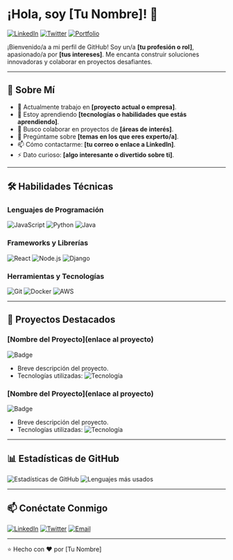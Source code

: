 # ¡Hola, soy [Tu Nombre]! 👋

[![LinkedIn](https://img.shields.io/badge/LinkedIn-Connect-blue?style=for-the-badge&logo=linkedin)](https://www.linkedin.com/in/tuperfil)
[![Twitter](https://img.shields.io/badge/Twitter-Follow-1DA1F2?style=for-the-badge&logo=twitter)](https://twitter.com/tuusuario)
[![Portfolio](https://img.shields.io/badge/Portfolio-Visit-green?style=for-the-badge)](https://tusitio.com)

¡Bienvenido/a a mi perfil de GitHub! Soy un/a **[tu profesión o rol]**, apasionado/a por **[tus intereses]**. Me encanta construir soluciones innovadoras y colaborar en proyectos desafiantes.

---

## 🚀 Sobre Mí

- 🔭 Actualmente trabajo en **[proyecto actual o empresa]**.
- 🌱 Estoy aprendiendo **[tecnologías o habilidades que estás aprendiendo]**.
- 👯 Busco colaborar en proyectos de **[áreas de interés]**.
- 💬 Pregúntame sobre **[temas en los que eres experto/a]**.
- 📫 Cómo contactarme: **[tu correo o enlace a LinkedIn]**.
- ⚡ Dato curioso: **[algo interesante o divertido sobre ti]**.

---

## 🛠️ Habilidades Técnicas

### Lenguajes de Programación
![JavaScript](https://img.shields.io/badge/JavaScript-F7DF1E?style=for-the-badge&logo=javascript&logoColor=black)
![Python](https://img.shields.io/badge/Python-3776AB?style=for-the-badge&logo=python&logoColor=white)
![Java](https://img.shields.io/badge/Java-007396?style=for-the-badge&logo=java&logoColor=white)

### Frameworks y Librerías
![React](https://img.shields.io/badge/React-61DAFB?style=for-the-badge&logo=react&logoColor=black)
![Node.js](https://img.shields.io/badge/Node.js-339933?style=for-the-badge&logo=node.js&logoColor=white)
![Django](https://img.shields.io/badge/Django-092E20?style=for-the-badge&logo=django&logoColor=white)

### Herramientas y Tecnologías
![Git](https://img.shields.io/badge/Git-F05032?style=for-the-badge&logo=git&logoColor=white)
![Docker](https://img.shields.io/badge/Docker-2496ED?style=for-the-badge&logo=docker&logoColor=white)
![AWS](https://img.shields.io/badge/AWS-232F3E?style=for-the-badge&logo=amazon-aws&logoColor=white)

---

## 🌟 Proyectos Destacados

### [Nombre del Proyecto](enlace al proyecto)
![Badge](https://img.shields.io/badge/Status-En%20desarrollo-blue)
- Breve descripción del proyecto.
- Tecnologías utilizadas: ![Tecnología](https://img.shields.io/badge/Tecnología-Color?style=flat&logo=logo)

### [Nombre del Proyecto](enlace al proyecto)
![Badge](https://img.shields.io/badge/Status-Completado-green)
- Breve descripción del proyecto.
- Tecnologías utilizadas: ![Tecnología](https://img.shields.io/badge/Tecnología-Color?style=flat&logo=logo)

---

## 📊 Estadísticas de GitHub

![Estadísticas de GitHub](https://github-readme-stats.vercel.app/api?username=tuusuario&show_icons=true&theme=radical)
![Lenguajes más usados](https://github-readme-stats.vercel.app/api/top-langs/?username=tuusuario&layout=compact&theme=radical)

---

## 📫 Conéctate Conmigo

[![LinkedIn](https://img.shields.io/badge/LinkedIn-Connect-blue?style=for-the-badge&logo=linkedin)](https://www.linkedin.com/in/tuperfil)
[![Twitter](https://img.shields.io/badge/Twitter-Follow-1DA1F2?style=for-the-badge&logo=twitter)](https://twitter.com/tuusuario)
[![Email](https://img.shields.io/badge/Email-Contact-red?style=for-the-badge&logo=gmail)](mailto:tucorreo@example.com)

---

⭐️ Hecho con ❤️ por [Tu Nombre]

<!--
**sorianondulado/sorianondulado** is a ✨ _special_ ✨ repository because its `README.md` (this file) appears on your GitHub profile.

Here are some ideas to get you started:

- 🔭 I’m currently working on ...
- 🌱 I’m currently learning ...
- 👯 I’m looking to collaborate on ...
- 🤔 I’m looking for help with ...
- 💬 Ask me about ...
- 📫 How to reach me: ...
- 😄 Pronouns: ...
- ⚡ Fun fact: ...
-->
